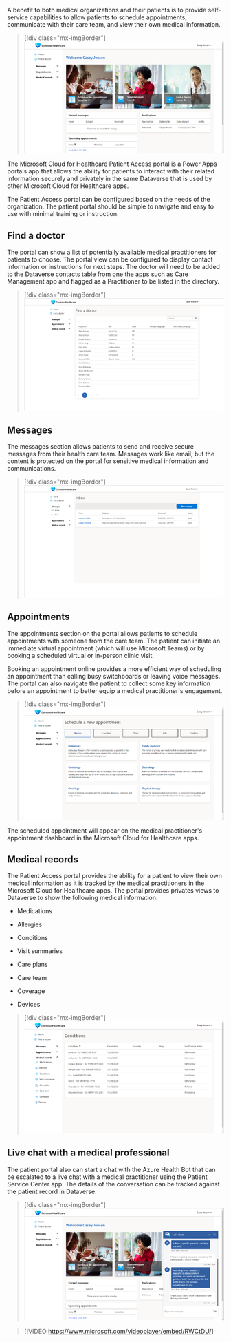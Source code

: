 
A benefit to both medical organizations and their patients is to provide self-service capabilities to allow patients to schedule appointments, communicate with their care team, and view their own medical information.

> [!div class="mx-imgBorder"]
> [![Patient Access portal home page showing starting links to schedule appointments, view messages and find a doctor.](../media/2-1-patient-access.png)](../media/2-1-patient-access.png#lightbox)

The Microsoft Cloud for Healthcare Patient Access portal is a Power Apps portals app that allows the ability for patients to interact with their related information securely and privately in the same Dataverse that is used by other Microsoft Cloud for Healthcare apps.

The Patient Access portal can be configured based on the needs of the organization. The patient portal should be simple to navigate and easy to use with minimal training or instruction.

## Find a doctor

The portal can show a list of potentially available medical practitioners for patients to choose. The portal view can be configured to display contact information or instructions for next steps. The doctor will need to be added to the Dataverse contacts table from one the apps such as Care Management app and flagged as a Practitioner to be listed in the directory.

> [!div class="mx-imgBorder"]
> [![A portal page displaying the "Find a Doctor" page that is listing medical practitioners.](../media/2-2-find-doctor.png)](../media/2-2-find-doctor.png#lightbox)

## Messages

The messages section allows patients to send and receive secure messages from their health care team. Messages work like email, but the content is protected on the portal for sensitive medical information and communications.

> [!div class="mx-imgBorder"]
> [![A portal page on the Patient Access portal showing a list of secure messages from medical practitioners as well as a button to create a new message.](../media/2-3-inbox.png)](../media/2-3-inbox.png#lightbox)

## Appointments

The appointments section on the portal allows patients to schedule appointments with someone from the care team. The patient can initiate an immediate virtual appointment (which will use Microsoft Teams) or by booking a scheduled virtual or in-person clinic visit.

Booking an appointment online provides a more efficient way of scheduling an appointment than calling busy switchboards or leaving voice messages. The portal can also navigate the patient to collect some key information before an appointment to better equip a medical practitioner's engagement.

> [!div class="mx-imgBorder"]
> [![A portal page for patients to schedule new appointments on the Patient Access portal where a patient can provide information prior to an appointment.](../media/2-4-schedule.png)](../media/2-4-schedule.png#lightbox)

The scheduled appointment will appear on the medical practitioner's appointment dashboard in the Microsoft Cloud for Healthcare apps.

## Medical records

The Patient Access portal provides the ability for a patient to view their own medical information as it is tracked by the medical practitioners in the Microsoft Cloud for Healthcare apps. The portal provides privates views to Dataverse to show the following medical information:

- Medications

- Allergies

- Conditions

- Visit summaries

- Care plans

- Care team

- Coverage

- Devices

> [!div class="mx-imgBorder"]
> [![A portal page displaying a patient's medical records. This particular page is showing a list of conditions that the logged in patient has.](../media/2-5-conditions.png)](../media/2-5-conditions.png#lightbox)

## Live chat with a medical professional

The patient portal also can start a chat with the Azure Health Bot that can be escalated to a live chat with a medical practitioner using the Patient Service Center app. The details of the conversation can be tracked against the patient record in Dataverse.

> [!div class="mx-imgBorder"]
> [![Screenshot of the Patient Access portal where a patient is having a chat with a live agent.](../media/2-6-chat.png)](../media/2-6-chat.png#lightbox)

> [!VIDEO https://www.microsoft.com/videoplayer/embed/RWCtDU/]
